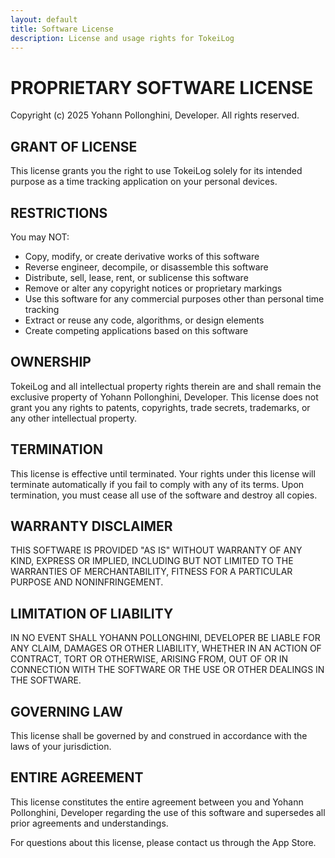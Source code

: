 ```yaml
---
layout: default
title: Software License
description: License and usage rights for TokeiLog
---
```


# PROPRIETARY SOFTWARE LICENSE

Copyright (c) 2025 Yohann Pollonghini, Developer. All rights reserved.

## GRANT OF LICENSE
This license grants you the right to use TokeiLog solely for its intended purpose as a time tracking application on your personal devices.

## RESTRICTIONS
You may NOT:
- Copy, modify, or create derivative works of this software
- Reverse engineer, decompile, or disassemble this software
- Distribute, sell, lease, rent, or sublicense this software
- Remove or alter any copyright notices or proprietary markings
- Use this software for any commercial purposes other than personal time tracking
- Extract or reuse any code, algorithms, or design elements
- Create competing applications based on this software

## OWNERSHIP
TokeiLog and all intellectual property rights therein are and shall remain the exclusive property of Yohann Pollonghini, Developer. This license does not grant you any rights to patents, copyrights, trade secrets, trademarks, or any other intellectual property.

## TERMINATION
This license is effective until terminated. Your rights under this license will terminate automatically if you fail to comply with any of its terms. Upon termination, you must cease all use of the software and destroy all copies.

## WARRANTY DISCLAIMER
THIS SOFTWARE IS PROVIDED "AS IS" WITHOUT WARRANTY OF ANY KIND, EXPRESS OR IMPLIED, INCLUDING BUT NOT LIMITED TO THE WARRANTIES OF MERCHANTABILITY, FITNESS FOR A PARTICULAR PURPOSE AND NONINFRINGEMENT.

## LIMITATION OF LIABILITY
IN NO EVENT SHALL YOHANN POLLONGHINI, DEVELOPER BE LIABLE FOR ANY CLAIM, DAMAGES OR OTHER LIABILITY, WHETHER IN AN ACTION OF CONTRACT, TORT OR OTHERWISE, ARISING FROM, OUT OF OR IN CONNECTION WITH THE SOFTWARE OR THE USE OR OTHER DEALINGS IN THE SOFTWARE.

## GOVERNING LAW
This license shall be governed by and construed in accordance with the laws of your jurisdiction.

## ENTIRE AGREEMENT
This license constitutes the entire agreement between you and Yohann Pollonghini, Developer regarding the use of this software and supersedes all prior agreements and understandings.

For questions about this license, please contact us through the App Store. 